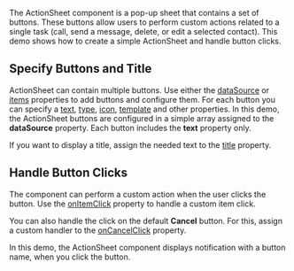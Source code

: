 The ActionSheet component is a pop-up sheet that contains a set of buttons. These buttons allow users to perform custom actions related to a single task (call, send a message, delete, or edit a selected contact). This demo shows how to create a simple ActionSheet and handle button clicks.

## Specify Buttons and Title

ActionSheet can contain multiple buttons. Use either the [dataSource](/Documentation/ApiReference/UI_Components/dxActionSheet/Configuration/#dataSource) or [items](/Documentation/ApiReference/UI_Components/dxActionSheet/Configuration/items/) properties to add buttons and configure them. For each button you can specify a [text](/Documentation/ApiReference/UI_Components/dxActionSheet/Configuration/items/#text), [type](/Documentation/ApiReference/UI_Components/dxActionSheet/Configuration/items/#type), [icon](/Documentation/ApiReference/UI_Components/dxActionSheet/Configuration/items/#icon), [template](/Documentation/ApiReference/UI_Components/dxActionSheet/Configuration/items/#template) and other properties. In this demo, the ActionSheet buttons are configured in a simple array assigned to the **dataSource** property. Each button includes the **text** property only.

If you want to display a title, assign the needed text to the [title](/Documentation/ApiReference/UI_Components/dxActionSheet/Configuration/#title) property.

## Handle Button Clicks

The component can perform a custom action when the user clicks the button. Use the [onItemClick](/Documentation/ApiReference/UI_Components/dxActionSheet/Configuration/#onItemClick) property to handle a custom item click.

You can also handle the click on the default **Cancel** button. For this, assign a custom handler to the [onCancelClick](/Documentation/ApiReference/UI_Components/dxActionSheet/Configuration/#onCancelClick) property. 

In this demo, the ActionSheet component displays notification with a button name, when you click the button. 


